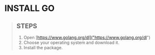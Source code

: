 # INSTALL GO

> ## STEPS
> 1. Open [https://www.golang.org/dl]("https://www.golang.org/dl")
> 2. Choose your operating system and download it.
> 3. Install the package.



